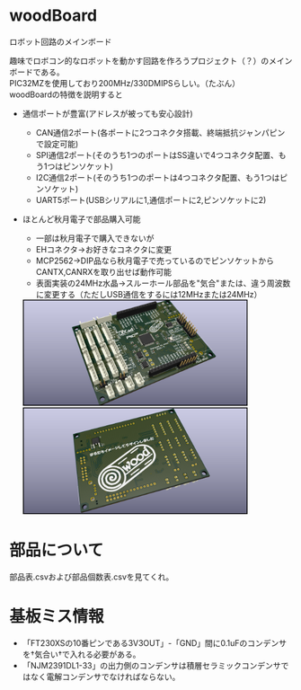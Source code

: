 # woodBoard
ロボット回路のメインボード

趣味でロボコン的なロボットを動かす回路を作ろうプロジェクト（？）のメインボードである。  
PIC32MZを使用しており200MHz/330DMIPSらしい。（たぶん）  
woodBoardの特徴を説明すると  
- 通信ポートが豊富(アドレスが被っても安心設計)
    - CAN通信2ポート(各ポートに2つコネクタ搭載、終端抵抗ジャンパピンで設定可能)  
    - SPI通信2ポート(そのうち1つのポートはSS違いで4つコネクタ配置、もう1つはピンソケット)
    - I2C通信2ポート(そのうち1つのポートは4つコネクタ配置、もう1つはピンソケット)
    - UART5ポート(USBシリアルに1,通信ポートに2,ピンソケットに2)
- ほとんど秋月電子で部品購入可能
    - 一部は秋月電子で購入できないが
    - EHコネクタ->お好きなコネクタに変更
    - MCP2562->DIP品なら秋月電子で売っているのでピンソケットからCANTX,CANRXを取り出せば動作可能
    - 表面実装の24MHz水晶->スルーホール部品を"気合"または、違う周波数に変更する（ただしUSB通信をするには12MHzまたは24MHz）
  
  <img src="./add_info/woodBoard.png" alt="基板表" width="400"/>  
  <img src="./add_info/woodBoard_ura.png" alt="基板裏" width="400"/>  
  
# 部品について  
部品表.csvおよび部品個数表.csvを見てくれ。

# 基板ミス情報
- 「FT230XSの10番ピンである3V3OUT」-「GND」間に0.1uFのコンデンサを†気合い†で入れる必要がある。  
- 「NJM2391DL1-33」の出力側のコンデンサは積層セラミックコンデンサではなく電解コンデンサでなければならない。  